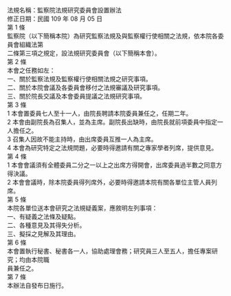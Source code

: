 法規名稱：監察院法規研究委員會設置辦法  
修正日期：民國 109 年 08 月 05 日  
第 1 條  
監察院（以下簡稱本院）為研究監察法規及與監察權行使相關之法規，依本院各委員會組織法第  
二條第三項之規定，設法規研究委員會（以下簡稱本會）。  
第 2 條  
本會之任務如左：  
一、關於監察法規及監察權行使相關法規之研究事項。  
二、關於本院會議及各委員會移付之法規審議及研究事項。  
三、關於院長交議及本會委員提議之法規研究事項。  
第 3 條  
1 本會置委員七人至十一人，由院長聘請本院委員兼任之，任期二年。  
2 本會由副院長為召集人，並為主席。副院長出缺時，由院長就前項委員中指定一人擔任之。  
3 召集人因故不能主持時，由出席委員互推一人為主席。  
4 本會為研究特定之法規問題，必要時得邀請有關之專家學者列席，提供意見。  
第 4 條  
1 本會會議須有全體委員二分之一以上之出席方得開會，出席委員過半數之同意方得決議。  
2 本會會議時，除本院委員得列席外，必要時得邀請本院有關各單位主管人員列席。  
第 5 條  
本院各單位送本會研究之法規疑義案，應敘明左列事項：  
一、有疑義之法條及疑點。  
二、各種意見及其得失分析。  
三、擬採之見解及其理由。  
第 6 條  
本會置執行秘書、秘書各一人，協助處理會務；研究員三人至五人，擔任專案研究；均由本院職  
員兼任之。  
第 7 條  
本辦法自發布日施行。  


